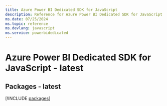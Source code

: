 ```yaml
---
title: Azure Power BI Dedicated SDK for JavaScript
description: Reference for Azure Power BI Dedicated SDK for JavaScript
ms.date: 07/25/2024
ms.topic: reference
ms.devlang: javascript
ms.service: powerbidedicated
---
```

# Azure Power BI Dedicated SDK for JavaScript - latest
## Packages - latest
[!INCLUDE [packages](power-bi-dedicated-index.md)]